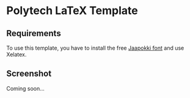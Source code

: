 # Polytech LaTeX Template

## Requirements

To use this template, you have to install the free [Jaapokki font](https://mikkonuuttila.com/jaapokki/) and use Xelatex.

## Screenshot

Coming soon...